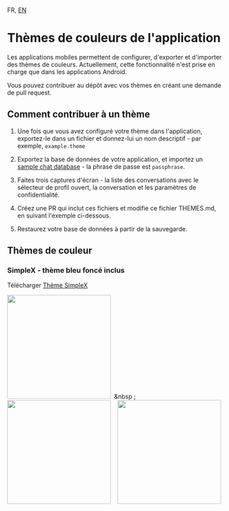 FR, [EN](/docs/THEMES.md)

# Thèmes de couleurs de l'application

Les applications mobiles permettent de configurer, d'exporter et d'importer des thèmes de couleurs. Actuellement, cette fonctionnalité n'est prise en charge que dans les applications Android.

Vous pouvez contribuer au dépôt avec vos thèmes en créant une demande de pull request.

## Comment contribuer à un thème

1. Une fois que vous avez configuré votre thème dans l'application, exportez-le dans un fichier et donnez-lui un nom descriptif - par exemple, `example.theme`

2. Exportez la base de données de votre application, et importez un [sample chat database](./themes/simplex-chat.sample.zip) - la phrase de passe est `passphrase`.

3. Faites trois captures d'écran - la liste des conversations avec le sélecteur de profil ouvert, la conversation et les paramètres de confidentialité.

4. Créez une PR qui inclut ces fichiers et modifie ce fichier THEMES.md, en suivant l'exemple ci-dessous.

5. Restaurez votre base de données à partir de la sauvegarde.

## Thèmes de couleur

### SimpleX - thème bleu foncé inclus

Télécharger [Thème SimpleX](./themes/example.theme)

<img src="./themes/example-chats.png" width="240"> &nbsp;&nbsp ; <img src="./themes/example-conversation.png" width="240"> &nbsp;&nbsp; <img src="./themes/example-settings.png" width="240"> &nbsp;&nbsp;
